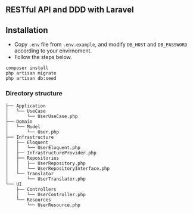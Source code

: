 ## RESTful API and DDD with Laravel


## Installation
- Copy `.env` file from `.env.example`, and modify `DB_HOST` and `DB_PASSWORD` according to your envirnoment.
- Follow the steps below.
```
composer install
php artisan migrate
php artisan db:seed
```

### Directory structure
```
├── Application
│   └── UseCase
│       └── UserUseCase.php
├── Domain
│   └── Model
│       └── User.php
├── Infrastructure
│   ├── Eloquent
│   │   └── UserEloquent.php
│   ├── InfrastructureProvider.php
│   ├── Repositories
│   │   ├── UserRepository.php
│   │   └── UserRepositoryInterface.php
│   └── Translator
│       └── UserTranslator.php
└── UI
    ├── Controllers
    │   └── UserController.php
    └── Resources
        └── UserResource.php
```
